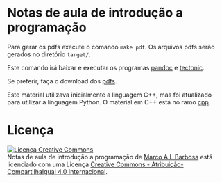 # Notas de aula de introdução a programação

Para gerar os pdfs execute o comando `make pdf`. Os arquivos pdfs serão gerados no diretório `target/`.

Este comando irá baixar e executar os programas [pandoc](https://pandoc.org/) e [tectonic](http://tectonic-typesetting.github.io/).

Se preferir, faça o download dos [pdfs](http://malbarbo.pro.br/ensino/2023/6879/).

Este material utilizava inicialmente a linguagem C++, mas foi atualizado para utilizar a linguagem Python. O material em C++ está no ramo [cpp](../../tree/cpp).


# Licença

<a rel="license" href="http://creativecommons.org/licenses/by-sa/4.0/">
  <img alt="Licença Creative Commons" style="border-width:0" src="http://i.creativecommons.org/l/by-sa/4.0/88x31.png" />
</a>
<br />
<span xmlns:dct="http://purl.org/dc/terms/" href="http://purl.org/dc/dcmitype/Text" property="dct:title" rel="dct:type">
Notas de aula de introdução a programação</span> de
<a xmlns:cc="http://creativecommons.org/ns#" href="http://malbarbo.pro.br" property="cc:attributionName" rel="cc:attributionURL">
Marco A L Barbosa</a>
está licenciado com uma Licença
<a rel="license" href="http://creativecommons.org/licenses/by-sa/4.0/">
Creative Commons - Atribuição-CompartilhaIgual 4.0 Internacional</a>.

<!-- % vim: set spell spelllang=pt_br: -->
